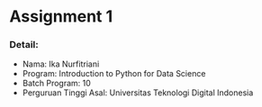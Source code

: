 # Assignment 1
### Detail:
- Nama: Ika Nurfitriani
- Program: Introduction to Python for Data Science
- Batch Program: 10
- Perguruan Tinggi Asal: Universitas Teknologi Digital Indonesia